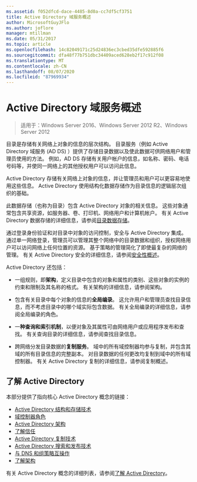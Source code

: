 ```yaml
---
ms.assetid: f052dfcd-dace-4485-8d0a-cc7df5cf3751
title: Active Directory 域服务概述
author: MicrosoftGuyJFlo
ms.author: joflore
manager: mtillman
ms.date: 05/31/2017
ms.topic: article
ms.openlocfilehash: 14c82049171c25d24836ec3cbed35dfe592885f6
ms.sourcegitcommit: dfa48f77b751dbc34409aced628eb2f17c912f08
ms.translationtype: MT
ms.contentlocale: zh-CN
ms.lasthandoff: 08/07/2020
ms.locfileid: "87969934"
---
```

# <a name="active-directory-domain-services-overview"></a>Active Directory 域服务概述

>适用于：Windows Server 2016、Windows Server 2012 R2、Windows Server 2012


目录是存储有关网络上对象的信息的层次结构。 目录服务（例如 Active Directory 域服务 (AD DS) ）提供了存储目录数据以及使此数据可供网络用户和管理员使用的方法。 例如，AD DS 存储有关用户帐户的信息，如名称、密码、电话号码等，并使同一网络上的其他授权用户可以访问此信息。

Active Directory 存储有关网络上对象的信息，并让管理员和用户可以更容易地使用这些信息。 Active Directory 使用结构化数据存储作为目录信息的逻辑层次组织的基础。

此数据存储（也称为目录）包含 Active Directory 对象的相关信息。 这些对象通常包含共享资源，如服务器、卷、打印机、网络用户和计算机帐户。 有关 Active Directory 数据存储的详细信息，请参阅[目录数据存储](/previous-versions/windows/it-pro/windows-server-2003/cc736627(v=ws.10))。

通过登录身份验证和对目录中对象的访问控制，安全与 Active Directory 集成。 通过单一网络登录，管理员可以管理其整个网络中的目录数据和组织，授权网络用户可以访问网络上任何位置的资源。 基于策略的管理简化了即使最复杂的网络的管理。 有关 Active Directory 安全的详细信息，请参阅[安全性概述](../../plan/security-best-practices/best-practices-for-securing-active-directory.md)。

Active Directory 还包括：
* 一组规则，即**架构**，定义目录中包含的对象和属性的类别、这些对象的实例的约束和限制及其名称的格式。 有关架构的详细信息，请参阅架构。


* 包含有关目录中每个对象的信息的**全局编录**。 这允许用户和管理员查找目录信息，而不考虑目录中的哪个域实际包含数据。 有关全局编录的详细信息，请参阅全局编录的角色。


* 一**种查询和索引机制**，以便对象及其属性可由网络用户或应用程序发布和查找。 有关查询目录的详细信息，请参阅查找目录信息。


* 跨网络分发目录数据的**复制服务**。 域中的所有域控制器均参与复制，并包含其域的所有目录信息的完整副本。 对目录数据的任何更改均复制到域中的所有域控制器。 有关 Active Directory 复制的详细信息，请参阅复制概述。

## <a name="understanding-active-directory"></a>了解 Active Directory
 本部分提供了指向核心 Active Directory 概念的链接：

* [Active Directory 结构和存储技术](/previous-versions/windows/it-pro/windows-server-2003/cc759186(v=ws.10))
* [域控制器角色](/previous-versions/windows/it-pro/windows-server-2003/cc786438(v=ws.10))
* [Active Directory 架构](/previous-versions/windows/it-pro/windows-server-2008-r2-and-2008/cc771796(v=ws.10))
* [了解信任](/previous-versions/windows/it-pro/windows-server-2008-r2-and-2008/cc771568(v=ws.10))
* [Active Directory 复制技术](/previous-versions/windows/it-pro/windows-server-2003/cc776877(v=ws.10))
* [Active Directory 搜索和发布技术](/previous-versions/windows/it-pro/windows-server-2003/cc775686(v=ws.10))
* [与 DNS 和组策略互操作](/previous-versions/windows/it-pro/windows-server-2008-r2-and-2008/dd197486(v=ws.10))
* [了解架构](/previous-versions/windows/it-pro/windows-server-2003/cc759402(v=ws.10))

有关 Active Directory 概念的详细列表，请参阅[了解 Active Directory](/previous-versions/windows/it-pro/windows-server-2003/cc781408(v=ws.10))。
